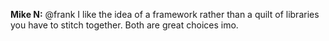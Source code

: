 

**Mike N:** @frank I like the idea of a framework rather than a quilt
of libraries you have to stitch together. Both are great choices
imo.
